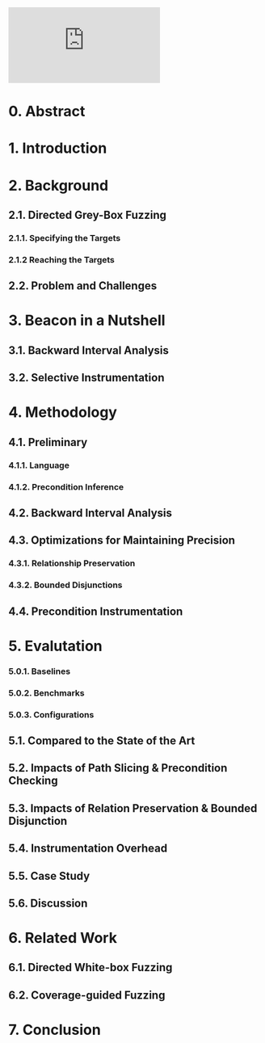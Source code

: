 ![BEACON : Directed Grey-Box Fuzzing with Provable Path Pruning](https://qingkaishi.github.io/public_pdfs/SP22.pdf)

# 0. Abstract

# 1. Introduction

# 2. Background

## 2.1. Directed Grey-Box Fuzzing

### 2.1.1. Specifying the Targets

### 2.1.2 Reaching the Targets

## 2.2. Problem and Challenges

# 3. Beacon in a Nutshell

## 3.1. Backward Interval Analysis

## 3.2. Selective Instrumentation

# 4. Methodology

## 4.1. Preliminary

### 4.1.1. Language

### 4.1.2. Precondition Inference

## 4.2. Backward Interval Analysis

## 4.3. Optimizations for Maintaining Precision

### 4.3.1. Relationship Preservation

### 4.3.2. Bounded Disjunctions

## 4.4. Precondition Instrumentation

# 5. Evalutation

### 5.0.1. Baselines

### 5.0.2. Benchmarks

### 5.0.3. Configurations

## 5.1. Compared to the State of the Art

## 5.2. Impacts of Path Slicing & Precondition Checking

## 5.3. Impacts of Relation Preservation & Bounded Disjunction

## 5.4. Instrumentation Overhead

## 5.5. Case Study

## 5.6. Discussion

# 6. Related Work

## 6.1. Directed White-box Fuzzing

## 6.2. Coverage-guided Fuzzing

# 7. Conclusion
